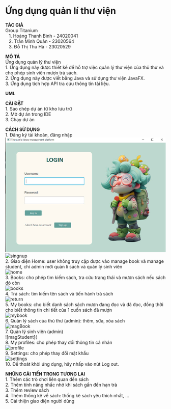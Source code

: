 # Ứng dụng quản lí thư viện
**TÁC GIẢ**
<br> Group Titanium
<br> &ensp;  1. Hoàng Thanh Bình - 24020041
<br> &ensp;  2. Trần Minh Quân - 23020564
<br> &ensp; 3. Đỗ Thị Thu Hà - 23020529

**MÔ TẢ**
<br> Ứng dụng quản lý thư viện
<br> 1. Ứng dụng này được thiết kế để hỗ trợ việc quản lý thư viện của thủ thư và cho phép sinh viên mượn trả sách.
<br> 2. Ứng dụng này được viết bằng Java và sử dụng thư viện JavaFX.
<br> 3. Ứng dụng tích hợp API tra cứu thông tin tài liệu.

**UML**

**CÀI ĐẶT**
<br> 1. Sao chép dự án từ kho lưu trữ
<br> 2. Mở dự án trong IDE
<br> 3. Chạy dự án

**CÁCH SỬ DỤNG**
<br> 1. Đăng ký tài khoản, đăng nhập 
<br> ![login.png](https://github.com/AnotherMousey/eLibrary/blob/429c9ca5fb6ccf5727110b74c5868abaa096eedd/login.jpg)
<br> ![singnup]()
<br> 2. Giao diện Home: user không truy cập được vào manage book và manage student, chỉ admin mới quản lí sách và quản lý sinh viên
<br> ![home]()
<br> 3. Books: cho phép tìm kiếm sách, tra cứu trạng thái và mượn sách nếu sách đó còn 
<br> ![books]()
<br> 4. Trả sách: tìm kiếm tên sách và tiến hành trả sách
<br> ![return]()
<br> 5. My books: cho biết danh sách sách mượn đang đọc và đã đọc, đồng thời cho biết thông tin chi tiết của 1 cuốn sách đã mượn
<br> ![mybook]()
<br> 6. Quản lý sách của thủ thư (admin): thêm, sửa, xóa sách
<br> ![magBook]()
<br> 7. Quản lý sinh viên (admin)
<br> ![magStudent](
<br> 8. My profiles: cho phép thay đổi thông tin cá nhân
<br> ![profile]()
<br> 9. Settings: cho phép thay đổi mật khẩu
<br> ![settings]()
<br> 10. Để thoát khỏi ứng dụng, hãy nhấp vào nút Log out.

**NHỮNG CẢI TIẾN TRONG TƯƠNG LAI**
<br> 1. Thêm các trò chơi liên quan đến sách
<br> 2. Thêm tính năng nhắc nhở khi sách gần đến hạn trả
<br> 3. Thêm review sách
<br> 4. Thêm thống kê về sách: thống kê sách yêu thích nhất, …
<br> 5. Cải thiện giao diện người dùng



